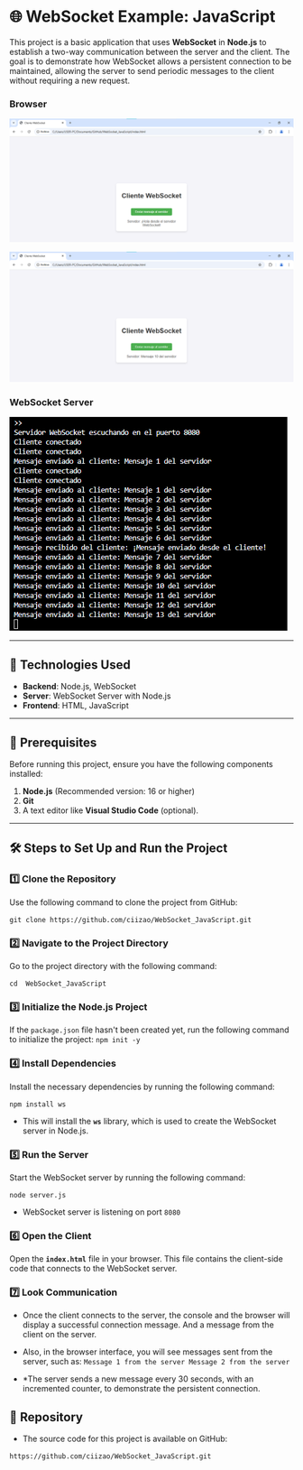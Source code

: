 # 🌐 WebSocket Example: JavaScript

This project is a basic application that uses **WebSocket** in **Node.js** to establish a two-way communication between the server and the client. The goal is to demonstrate how WebSocket allows a persistent connection to be maintained, allowing the server to send periodic messages to the client without requiring a new request.

### Browser
![Result](img/Resultado.png "Result")

![Result2](img/Resultado1.png "Result2")

### WebSocket Server
![ResultServer](img/Resultado2.png "ResultServer")

---

## 🚀 **Technologies Used**  
- **Backend**: Node.js, WebSocket
- **Server**: WebSocket Server with Node.js
- **Frontend**: HTML, JavaScript

---

## 📖 **Prerequisites**  
Before running this project, ensure you have the following components installed:
1. **Node.js** (Recommended version: 16 or higher)
2. **Git**
3. A text editor like **Visual Studio Code** (optional). 

---

## 🛠️ **Steps to Set Up and Run the Project**  

### 1️⃣ Clone the Repository  
Use the following command to clone the project from GitHub:  
```
git clone https://github.com/ciizao/WebSocket_JavaScript.git
```
### 2️⃣ Navigate to the Project Directory
Go to the project directory with the following command:
 ```
cd  WebSocket_JavaScript
```
### 3️⃣ Initialize the Node.js Project
If the `package.json` file hasn't been created yet, run the following command to initialize the project:
`npm init -y`

### 4️⃣ Install Dependencies
Install the necessary dependencies by running the following command:
 ```
npm install ws
```
- This will install the **`ws`** library, which is used to create the WebSocket server in Node.js.

### 5️⃣  Run the Server
Start the WebSocket server by running the following command:
 ```
node server.js
```
- WebSocket server is listening on port `8080`

### 6️⃣ Open the Client
Open the **`index.html`** file in your browser. This file contains the client-side code that connects to the WebSocket server.

### 7️⃣  Look Communication
- Once the client connects to the server, the console and the browser will display a successful connection message. And a message from the client on the server.

- Also, in the browser interface, you will see messages sent from the server, such as:
`Message 1 from the server Message 2 from the server`

- *The server sends a new message every 30 seconds, with an incremented counter, to demonstrate the persistent connection.


## 📂 Repository
* The source code for this project is available on GitHub:

```
https://github.com/ciizao/WebSocket_JavaScript.git
```
